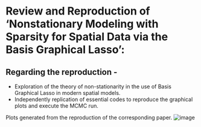 # Review and Reproduction of ‘Nonstationary Modeling with Sparsity for Spatial Data via the Basis Graphical Lasso’:


## Regarding the reproduction -
* Exploration of the theory of non-stationarity in the use of Basis Graphical Lasso in modern spatial models.
* Independently replication of essential codes to reproduce the graphical plots and execute the MCMC run.

Plots generated from the reproduction of the corresponding paper.
![image](https://github.com/user-attachments/assets/6755671e-51fd-45c3-b198-43428a25a19d)
